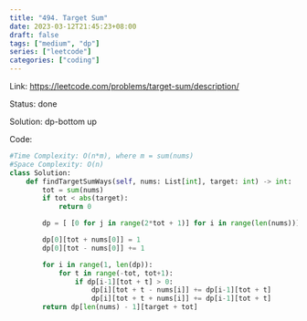 ```yaml
---
title: "494. Target Sum"
date: 2023-03-12T21:45:23+08:00
draft: false
tags: ["medium", "dp"]
series: ["leetcode"]
categories: ["coding"]
---
```


Link: https://leetcode.com/problems/target-sum/description/

Status: done

Solution: dp-bottom up

Code:
```python
#Time Complexity: O(n*m), where m = sum(nums)
#Space Complexity: O(n)
class Solution:
    def findTargetSumWays(self, nums: List[int], target: int) -> int:
        tot = sum(nums)
        if tot < abs(target):
            return 0

        dp = [ [0 for j in range(2*tot + 1)] for i in range(len(nums))]

        dp[0][tot + nums[0]] = 1
        dp[0][tot - nums[0]] += 1

        for i in range(1, len(dp)):
            for t in range(-tot, tot+1):
                if dp[i-1][tot + t] > 0:
                    dp[i][tot + t - nums[i]] += dp[i-1][tot + t]
                    dp[i][tot + t + nums[i]] += dp[i-1][tot + t]
        return dp[len(nums) - 1][target + tot]

```
